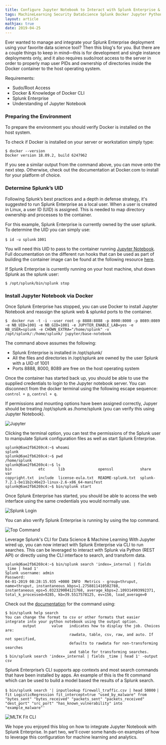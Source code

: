 ```yaml
---
title: Configure Jupyter Notebook to Interact with Splunk Enterprise & the Splunk Machine Learning Toolkit
tags: MachineLearning Security DataScience Splunk Docker Jupyter Python Blog
layout: article
mathjax: true
date: 2019-04-25
---
```


Ever wanted to manage and integrate your Splunk Enterprise deployment using your favorite data science tool? Then this blog's for you. But there are a couple things to keep in mind—this is for development and single instance deployments only, and it also requires sudo/root access to the server in order to properly map user PIDs and ownership of directories inside the Docker container to the host operating system.

Requirements:

- Sudo/Root Access
- Docker & Knowledge of Docker CLI
- Splunk Enterprise
- Understanding of Jupyter Notebook

### Preparing the Environment
To prepare the environment you should verify Docker is installed on the host system.

To check if Docker is installed on your server or workstation simply type:

```
$ docker --version
Docker version 18.09.2, build 6247962
```

If you see a similar output from the command above, you can move onto the next step. Otherwise, check out the documentation at Docker.com to install for your platform of choice. 

### Determine Splunk’s UID
Following Splunk’s best practices and a depth in defense strategy, it's suggested to run Splunk Enterprise as a local user. When a user is created in Linux, a user ID (UID) is assigned. This is needed to map directory ownership and processes to the container.

For this example, Splunk Enterprise is currently owned by the user splunk. To determine the UID you can simply use:

`$ id -u splunk`
`1001`

You will need this UID to pass to the container running [Jupyter Notebook](https://github.com/jupyter/docker-stacks). Full documentation on the different run hooks that can be used as part of building the container image can be found at the following resource [here](https://jupyter-docker-stacks.readthedocs.io/en/latest/using/common.html).

If Splunk Enterprise is currently running on your host machine, shut down Splunk as the splunk user:

`$ /opt/splunk/bin/splunk stop`

### Install Jupyter Notebook via Docker
Once Splunk Enterprise has stopped, you can use Docker to install Jupyter Notebook and reassign the splunk web & splunkd ports to the container.

`$  docker run -t -i --user root -p 8888:8888 -p 8000:8000 -p 8089:8089 -e NB_UID=1001 -e NB_GID=1001 -e JUPYTER_ENABLE_LAB=yes -e NB_USER=splunk -e CHOWN_EXTRA="/home/splunk" -v /opt/splunk/:/home/splunk/ jupyter/base-notebook`

The command above assumes the following:

- Splunk Enterprise is installed in /opt/splunk/
- All the files and directories in /opt/splunk are owned by the user Splunk with a UID of 1001
- Ports 8888, 8000, 8089 are free on the host operating system

Once the container has started back up, you should be able to use the supplied credentials to login to the Jupyter notebook server. You can disconnect from the docker terminal using the following escape sequence: `control + p`, `control + q`.

If permissions and mounting options have been assigned correctly, Jupyer should be treating /opt/splunk as /home/splunk (you can verify this using Jupyter Notebook).

![Jupyter](http://tellez.sfo2.digitaloceanspaces.com/jupyter_console.png)

Clicking the terminal option, you can test the permissions of the Splunk user to manipulate Splunk configuration files as well as start Splunk Enterprise.

```
splunk@6ae2fb6269c4:~$ whoami
splunk
splunk@6ae2fb6269c4:~$ pwd
/home/splunk
splunk@6ae2fb6269c4:~$ ls
bin            etc      lib               openssl            share                                                var
copyright.txt  include  license-eula.txt  README-splunk.txt  splunk-7.2.1-be11b2c46e23-linux-2.6-x86_64-manifest
splunk@6ae2fb6269c4:~$ bin/splunk start
```

Once Splunk Enterprise has started, you should be able to access the web interface using the same credentials you would normally use.

![Splunk Login](http://tellez.sfo2.digitaloceanspaces.com/splunk_enterprise_login.jpg)

You can also verify Splunk Enterprise is running by using the top command.

![Top Command](http://tellez.sfo2.digitaloceanspaces.com/linux_console_host.png)

Leverage Splunk's CLI for Data Science & Machine Learning
With Jupyter wired up, you can now interact with Splunk Enterprise via CLI to run searches. This can be leveraged to interact with Splunk via Python (REST API) or directly using the CLI interface to search, and transform data.

```
splunk@6ae2fb6269c4:~$ bin/splunk search 'index=_internal | fields _time | head 1'
Splunk username: admin
Password:
04-01-2019 08:28:15.935 +0000 INFO  Metrics - group=thruput, name=thruput, instantaneous_kbps=1.2758811410502788, instantaneous_eps=5.032329004121768, average_kbps=2.109314993992371, total_k_processed=9285, kb=39.5517578125, ev=156, load_average=0
```

Check out the [documentation](https://docs.splunk.com/Documentation/Splunk/7.2.5/SearchReference/CLIsearchsyntax) for the command using:

```
$ bin/splunk help search
You can change the format to csv or other formats that easier integrate into your python notebook using the output option.
        output       value   indicates how to display the job. Choices are:
                             rawdata, table, csv, raw, and auto. If not specified,
                             defaults to rawdata for non-transforming searches
                             and table for transforming searches.
$ bin/splunk search 'index=_internal | fields _time | head 1' -output csv
```

Splunk Enterprise’s CLI supports app contexts and most search commands that have been installed by apps. An example of this is the fit command which can be used to build a model based the results of a Splunk search.

`$ bin/splunk search '| inputlookup firewall_traffic.csv | head 50000`
`| fit LogisticRegression fit_intercept=true "used_by_malware" from "bytes_sent" "bytes_received" "packets_sent" "packets_received" "dest_port" "src_port" "has_known_vulnerability" into "example_malware"'`

![MLTK Fit CLI](https://tellez.sfo2.digitaloceanspaces.com/fit_via_cli_example.png)

We hope you enjoyed this blog on how to integrate Jupyter Notebook with Splunk Enterprise. In part two, we'll cover some hands-on examples of how to leverage this configuration for machine learning and analytics. 